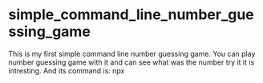 # simple_command_line_number_guessing_game
This is my first simple command line number guessing game.
You can play number guessing game with it and can see what was the number try it it is intresting.
And its command is: 
                    npx 
